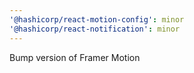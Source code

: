 ```yaml
---
'@hashicorp/react-motion-config': minor
'@hashicorp/react-notification': minor
---
```


Bump version of Framer Motion
